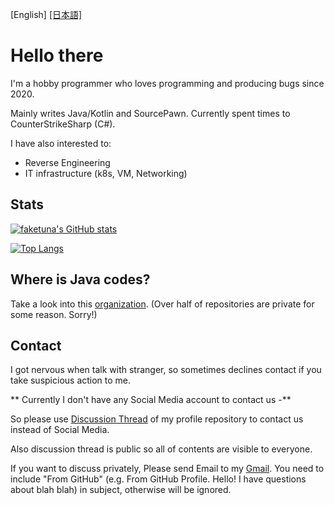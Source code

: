 [English] [[日本語]](./README_JA.md)

# Hello there

I'm a hobby programmer who loves programming and producing bugs since 2020.

Mainly writes Java/Kotlin and SourcePawn. Currently spent times to CounterStrikeSharp (C#).

I have also interested to:
* Reverse Engineering
* IT infrastructure (k8s, VM, Networking)

## Stats

[![faketuna's GitHub stats](https://github-readme-stats-git-masterorgs-github-readme-stats-team.vercel.app/api?username=faketuna&include_orgs=true)](https://github.com/anuraghazra/github-readme-stats)

[![Top Langs](https://github-readme-stats-git-masterorgs-github-readme-stats-team.vercel.app/api/top-langs/?username=faketuna&include_orgs=true)](https://github.com/anuraghazra/github-readme-stats)

## Where is Java codes?

Take a look into this [organization](https://github.com/faketunaPrivateCamp). (Over half of repositories are private for some reason. Sorry!)

## Contact

I got nervous when talk with stranger, so sometimes declines contact if you take suspicious action to me.

** Currently I don't have any Social Media account to contact us -**

So please use [Discussion Thread](https://github.com/faketuna/faketuna/discussions) of my profile repository to contact us instead of Social Media.

Also discussion thread is public so all of contents are visible to everyone.

If you want to discuss privately, Please send Email to my [Gmail](mailto:faketuna.st@gmail.com). You need to include "From GitHub" (e.g. From GitHub Profile. Hello! I have questions about blah blah) in subject, otherwise will be ignored.